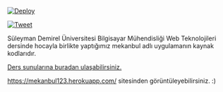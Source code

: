 [![Deploy](https://www.herokucdn.com/deploy/button.svg)](https://heroku.com/deploy?template=https://github.com/nafidurmus/MekanBul)

[![Tweet](https://img.shields.io/twitter/url/http/shields.io.svg?style=social)](https://twitter.com/intent/tweet?text=Mekan-Bul=https://github.com/nafidurmus/MekanBul)

Süleyman Demirel Üniversitesi Bilgisayar Mühendisliği Web Teknolojileri dersinde
hocayla birlikte yaptığımız mekanbul adlı uygulamanın kaynak kodlarıdır.

[Ders sunularına buradan ulaşabilirsiniz. ](http://www.asimsinanyuksel.com/web/)



https://mekanbul123.herokuapp.com/ sitesinden görüntüleyebilirsiniz. :)


